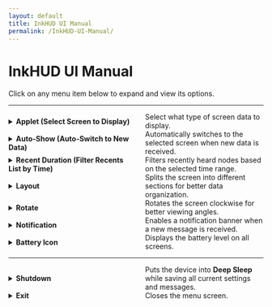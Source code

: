 ```yaml
---
layout: default
title: InkHUD UI Manual
permalink: /InkHUD-UI-Manual/
---
```


# InkHUD UI Manual

Click on any menu item below to expand and view its options.

---

<style>
  .menu-container {
    display: flex;
    align-items: center;
    justify-content: space-between;
    width: 100%;
    max-width: 800px;
  }
  details {
    flex: 0 0 250px; /* Set a fixed width for the expandable section */
  }
  .description {
    flex: 1; /* Allows text to occupy remaining space */
    margin-left: 20px; /* Space between button and text */
  }
</style>

<div class="menu-container">
  <details>
    <summary><strong>Applet (Select Screen to Display)</strong></summary>
    <ul>
      <li><strong>All Messages</strong> – Displays the last heard message from DMs or channels.</li>
      <li><strong>DMs</strong> – Shows the last received direct message.</li>
      <li><strong>Channel 0</strong> – Displays all recent messages on Channel 0 in a threaded format.</li>
      <li><strong>Channel 1</strong> – Displays all recent messages on Channel 1 in a threaded format.</li>
      <li><strong>Positions</strong> – Shows the Node Map Position screen, with "X" markers for locations.</li>
      <li><strong>Recents List</strong> – Displays a list of last heard nodes within a specified time frame.</li>
      <li><strong>Heard</strong> – Lists all nodes heard within a certain time period.</li>
      <li><strong>Exit</strong> – Closes the menu screen.</li>
    </ul>
  </details>
  <span class="description">Select what type of screen data to display.</span>
</div>

<div class="menu-container">
  <details>
    <summary><strong>Auto-Show (Auto-Switch to New Data)</strong></summary>
    <ul>
      <li>All Messages</li>
      <li>DMs</li>
      <li>Channel 0</li>
      <li>Channel 1</li>
      <li>Positions</li>
      <li>Recents List</li>
      <li>Heard</li>
      <li>Exit – Closes the menu screen.</li>
    </ul>
  </details>
  <span class="description">Automatically switches to the selected screen when new data is received.</span>
</div>

<div class="menu-container">
  <details>
    <summary><strong>Recent Duration (Filter Recents List by Time)</strong></summary>
    <ul>
      <li>2 Minutes</li>
      <li>5 Minutes</li>
      <li>10 Minutes</li>
      <li>30 Minutes</li>
      <li>60 Minutes</li>
      <li>120 Minutes</li>
    </ul>
  </details>
  <span class="description">Filters recently heard nodes based on the selected time range.</span>
</div>

<div class="menu-container">
  <details>
    <summary><strong>Layout</strong></summary>
  </details>
  <span class="description">Splits the screen into different sections for better data organization.</span>
</div>

<div class="menu-container">
  <details>
    <summary><strong>Rotate</strong></summary>
  </details>
  <span class="description">Rotates the screen clockwise for better viewing angles.</span>
</div>

<div class="menu-container">
  <details>
    <summary><strong>Notification</strong></summary>
  </details>
  <span class="description">Enables a notification banner when a new message is received.</span>
</div>

<div class="menu-container">
  <details>
    <summary><strong>Battery Icon</strong></summary>
  </details>
  <span class="description">Displays the battery level on all screens.</span>
</div>

---

<div class="menu-container">
  <details>
    <summary><strong>Shutdown</strong></summary>
  </details>
  <span class="description">Puts the device into <strong>Deep Sleep</strong> while saving all current settings and messages.</span>
</div>

<div class="menu-container">
  <details>
    <summary><strong>Exit</strong></summary>
  </details>
  <span class="description">Closes the menu screen.</span>
</div>
